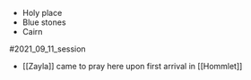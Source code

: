- Holy place
- Blue stones
- Cairn

#2021_09_11_session 
- [[Zayla]] came to pray here upon first arrival in [[Hommlet]]